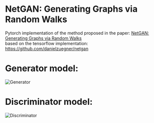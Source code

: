 # NetGAN: Generating Graphs via Random Walks
Pytorch implementation of the method proposed in the paper:
[NetGAN: Generating Graphs via Random Walks](https://arxiv.org/abs/1803.00816)  
based on the tensorflow implementation:
https://github.com/danielzuegner/netgan  
# Generator model:  
![Generator](https://user-images.githubusercontent.com/17961647/81085459-88b74580-8ef7-11ea-9614-368f8543a1f2.png)
# Discriminator model: 
![Discriminator](https://user-images.githubusercontent.com/17961647/81088760-bb633d00-8efb-11ea-8301-bd4887d91b91.png)
